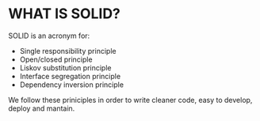 # WHAT IS SOLID?

SOLID is an acronym for:

- Single responsibility principle
- Open/closed principle
- Liskov substitution principle
- Interface segregation principle
- Dependency inversion principle

We follow these priniciples in order to write cleaner code, easy to develop, deploy and mantain.
